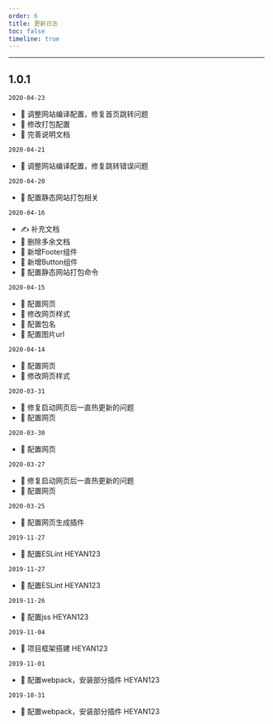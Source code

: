 ```yaml
---
order: 6
title: 更新日志
toc: false
timeline: true
---
```


---

## 1.0.1

`2020-04-23`

- 🔨 调整网站编译配置，修复首页跳转问题
- 🔨 修改打包配置
- 🔨 完善说明文档

`2020-04-21`

- 🔨 调整网站编译配置，修复跳转错误问题

`2020-04-20`

- 🔨 配置静态网站打包相关

`2020-04-16`

- ✍️ 补充文档
- 🔨 删除多余文档
- 🌟 新增Footer组件
- 🌟 新增Button组件
- 🔨 配置静态网站打包命令

`2020-04-15`

- 🔨 配置网页
- 🔨 修改网页样式
- 🔨 配置包名
- 🔨 配置图片url

`2020-04-14`

- 🔨 配置网页
- 🔨 修改网页样式

`2020-03-31`

- 🐛 修复启动网页后一直热更新的问题
- 🔨 配置网页

`2020-03-30`

- 🔨 配置网页

`2020-03-27`

- 🐛 修复启动网页后一直热更新的问题
- 🔨 配置网页

`2020-03-25`

- 🔨 配置网页生成插件

`2019-11-27`

- 🔨 配置ESLint HEYAN123

`2019-11-27`

- 🔨 配置ESLint HEYAN123

`2019-11-26`

- 🔨 配置jss HEYAN123

`2019-11-04`

- 🔨 项目框架搭建 HEYAN123

`2019-11-01`

- 🔨 配置webpack，安装部分插件 HEYAN123

`2019-10-31`

- 🔨 配置webpack，安装部分插件 HEYAN123